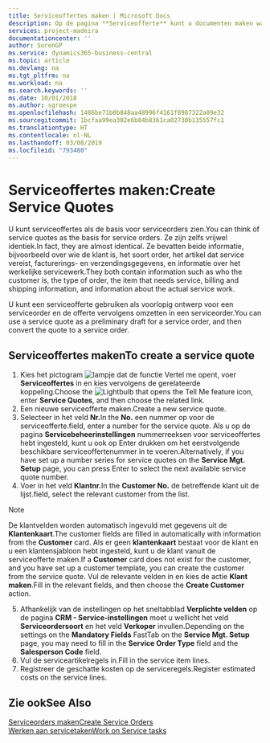 ```yaml
---
title: Serviceoffertes maken | Microsoft Docs
description: Op de pagina **Serviceofferte** kunt u documenten maken waarin u op aanvraag van de klant voor serviceartikelen gegevens invoert over een service, als bijvoorbeeld herstel en onderhoud. U kunt een serviceofferte gebruiken als voorlopig ontwerp voor een serviceorder en de offerte vervolgens omzetten in een serviceorder.
services: project-madeira
documentationcenter: ''
author: SorenGP
ms.service: dynamics365-business-central
ms.topic: article
ms.devlang: na
ms.tgt_pltfrm: na
ms.workload: na
ms.search.keywords: ''
ms.date: 10/01/2018
ms.author: sgroespe
ms.openlocfilehash: 1486be71b0b848aa48996f4161f8987322a09e32
ms.sourcegitcommit: 1bcfaa99ea302e6b84b8361ca02730b135557fc1
ms.translationtype: HT
ms.contentlocale: nl-NL
ms.lasthandoff: 03/08/2019
ms.locfileid: "793480"
---
```

# <a name="create-service-quotes"></a><span data-ttu-id="c0ac9-104">Serviceoffertes maken:</span><span class="sxs-lookup"><span data-stu-id="c0ac9-104">Create Service Quotes</span></span>
<span data-ttu-id="c0ac9-105">U kunt serviceoffertes als de basis voor serviceorders zien.</span><span class="sxs-lookup"><span data-stu-id="c0ac9-105">You can think of service quotes as the basis for service orders.</span></span> <span data-ttu-id="c0ac9-106">Ze zijn zelfs vrijwel identiek.</span><span class="sxs-lookup"><span data-stu-id="c0ac9-106">In fact, they are almost identical.</span></span> <span data-ttu-id="c0ac9-107">Ze bevatten beide informatie, bijvoorbeeld over wie de klant is, het soort order, het artikel dat service vereist, facturerings- en verzendingsgegevens, en informatie over het werkelijke servicewerk.</span><span class="sxs-lookup"><span data-stu-id="c0ac9-107">They both contain information such as who the customer is, the type of order, the item that needs service, billing and shipping information, and information about the actual service work.</span></span>
 
<span data-ttu-id="c0ac9-108">U kunt een serviceofferte gebruiken als voorlopig ontwerp voor een serviceorder en de offerte vervolgens omzetten in een serviceorder.</span><span class="sxs-lookup"><span data-stu-id="c0ac9-108">You can use a service quote as a preliminary draft for a service order, and then convert the quote to a service order.</span></span>  
  
## <a name="to-create-a-service-quote"></a><span data-ttu-id="c0ac9-109">Serviceoffertes maken</span><span class="sxs-lookup"><span data-stu-id="c0ac9-109">To create a service quote</span></span>  
1. <span data-ttu-id="c0ac9-110">Kies het pictogram ![lampje dat de functie Vertel me opent](media/ui-search/search_small.png "Vertel me wat u wilt doen"), voer **Serviceoffertes** in en kies vervolgens de gerelateerde koppeling.</span><span class="sxs-lookup"><span data-stu-id="c0ac9-110">Choose the ![Lightbulb that opens the Tell Me feature](media/ui-search/search_small.png "Tell me what you want to do") icon, enter **Service Quotes**, and then choose the related link.</span></span>  
2. <span data-ttu-id="c0ac9-111">Een nieuwe serviceofferte maken.</span><span class="sxs-lookup"><span data-stu-id="c0ac9-111">Create a new service quote.</span></span>  
3. <span data-ttu-id="c0ac9-112">Selecteer in het veld **Nr.**</span><span class="sxs-lookup"><span data-stu-id="c0ac9-112">In the **No.**</span></span> <span data-ttu-id="c0ac9-113">een nummer op voor de serviceofferte.</span><span class="sxs-lookup"><span data-stu-id="c0ac9-113">field, enter a number for the service quote.</span></span> <span data-ttu-id="c0ac9-114">Als u op de pagina **Servicebeheerinstellingen** nummerreeksen voor serviceoffertes hebt ingesteld, kunt u ook op Enter drukken om het eerstvolgende beschikbare serviceoffertenummer in te voeren.</span><span class="sxs-lookup"><span data-stu-id="c0ac9-114">Alternatively, if you have set up a number series for service quotes on the **Service Mgt. Setup** page, you can press Enter to select the next available service quote number.</span></span>  
4. <span data-ttu-id="c0ac9-115">Voer in het veld **Klantnr.**</span><span class="sxs-lookup"><span data-stu-id="c0ac9-115">In the **Customer No.**</span></span>  <span data-ttu-id="c0ac9-116">de betreffende klant uit de lijst.</span><span class="sxs-lookup"><span data-stu-id="c0ac9-116">field, select the relevant customer from the list.</span></span>  

  > [!Note]  
  >  <span data-ttu-id="c0ac9-117">De klantvelden worden automatisch ingevuld met gegevens uit de **Klantenkaart**.</span><span class="sxs-lookup"><span data-stu-id="c0ac9-117">The customer fields are filled in automatically with information from the **Customer** card.</span></span> <span data-ttu-id="c0ac9-118">Als er geen **klantenkaart** bestaat voor de klant en u een klantensjabloon hebt ingesteld, kunt u de klant vanuit de serviceofferte maken.</span><span class="sxs-lookup"><span data-stu-id="c0ac9-118">If a **Customer** card does not exist for the customer, and you have set up a customer template, you can create the customer from the service quote.</span></span> <span data-ttu-id="c0ac9-119">Vul de relevante velden in en kies de actie **Klant maken**.</span><span class="sxs-lookup"><span data-stu-id="c0ac9-119">Fill in the relevant fields, and then choose the **Create Customer** action.</span></span>  
  
5. <span data-ttu-id="c0ac9-120">Afhankelijk van de instellingen op het sneltabblad **Verplichte velden** op de pagina **CRM - Service-instellingen** moet u wellicht het veld **Serviceordersoort** en het veld **Verkoper** invullen.</span><span class="sxs-lookup"><span data-stu-id="c0ac9-120">Depending on the settings on the **Mandatory Fields** FastTab on the **Service Mgt. Setup** page, you may need to fill in the **Service Order Type** field and the **Salesperson Code** field.</span></span>  
6. <span data-ttu-id="c0ac9-121">Vul de serviceartikelregels in.</span><span class="sxs-lookup"><span data-stu-id="c0ac9-121">Fill in the service item lines.</span></span>  
7. <span data-ttu-id="c0ac9-122">Registreer de geschatte kosten op de serviceregels.</span><span class="sxs-lookup"><span data-stu-id="c0ac9-122">Register estimated costs on the service lines.</span></span>  
  
## <a name="see-also"></a><span data-ttu-id="c0ac9-123">Zie ook</span><span class="sxs-lookup"><span data-stu-id="c0ac9-123">See Also</span></span>  
[<span data-ttu-id="c0ac9-124">Serviceorders maken</span><span class="sxs-lookup"><span data-stu-id="c0ac9-124">Create Service Orders</span></span>](service-how-to-create-service-orders.md)  
[<span data-ttu-id="c0ac9-125">Werken aan servicetaken</span><span class="sxs-lookup"><span data-stu-id="c0ac9-125">Work on Service tasks</span></span>](service-how-to-work-on-service-tasks.md)  

 